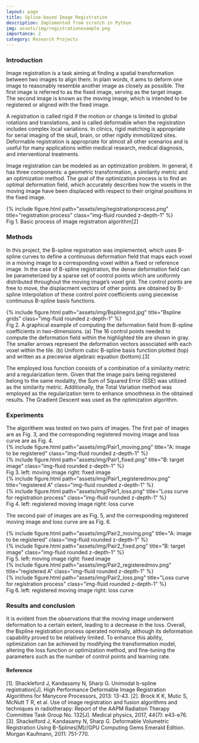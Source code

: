 ```yaml
---
layout: page
title: Spline-based Image Registration
description: Implemented from scratch in Python
img: assets/img/registrationexample.png
importance: 2
category: Research Projects
---
```


<h3 class="container-title"> Introduction </h3>
Image registration is a task aiming at finding a spatial transformation between two images to align them. In plain words, it aims to deform one image to reasonably resemble another image as closely as possible. The first image is referred to as the fixed image, serving as the target image. The second image is known as the moving image, which is intended to be registered or aligned with the fixed image. 

A registration is called rigid if the motion or change is limited to global rotations and translations, and is called deformable when the registration includes complex local variations. In clinics, rigid matching is appropriate for serial imaging of the skull, brain, or other rigidly immobilized sites. Deformable registration is appropriate for almost all other scenarios and is useful for many applications within medical research, medical diagnosis, and interventional treatments.

Image registration can be modeled as an optimization problem. In general, it has three components: a geometric transformation, a similarity metric and an optimization method. The goal of the optimization process is to find an optimal deformation field, which accurately describes how the voxels in the moving image have been displaced with respect to their original positions in the fixed image. 

<div class="row">
    <div class="col-sm-8 mt-3 mt-md-0">
        {% include figure.html path="assets/img/registrationprocess.png" title="registration process" class="img-fluid rounded z-depth-1" %}
    </div>
</div>
<div class="caption">
    Fig 1. Basic process of image registration algorithm[2]
</div>

<h3 class="container-title"> Methods </h3>

In this project, the B-spline registration was implemented, which uses B-spline curves to define a continuous deformation field that maps each voxel in a moving image to a corresponding voxel within a fixed or reference image. In the case of B-spline registration, the dense deformation field can be parameterized by a sparse set of control points which are uniformly distributed throughout the moving image’s voxel grid. The control points are free to move, the displacment vectors of other points are obtained by B-spline interpolation of these control point coefficients using piecewise continuous B-spline basis functions. 

<div class="row">
    <div class="col-sm-8 mt-3 mt-md-0">
        {% include figure.html path="assets/img/Bsplinegrid.jpg" title="Bspline grids" class="img-fluid rounded z-depth-1" %}
    </div>
</div>
<div class="caption">
    Fig 2.  A graphical example of computing the deformation field from B-spline coefficients in two-dimensions. (a) The 16 control points needed to compute the deformation field within the highlighted tile are shown in gray. The smaller arrows represent the deformation vectors associated with each voxel within the tile. (b) Uniform cubic B-spline basis function plotted (top) and written as a piecewise algebraic equation (bottom).[3]
</div>

The employed loss function consists of a combination of a similarity metric and a regularization term. Given that the image pairs being registered belong to the same modality, the Sum of Squared Error (SSE) was utilized as the similarity metric. Additionally, the Total Variation method was employed as the regularization term to enhance smoothness in the obtained results. The Gradient Descent was used as the optimization algorithm. 

<h3 class="container-title"> Experiments </h3>
The algorithem was tested on two pairs of images.
The first pair of images are as Fig. 3, and the corresponding registered moving image and loss curve are as Fig. 4. 

<div class="row">
    <div class="col-sm-4 mt-3 mt-md-0">
        {% include figure.html path="assets/img/Pair1_moving.png" title="A: image to be registered" class="img-fluid rounded z-depth-1" %}
    </div>
    <div class="col-sm-4 mt-3 mt-md-0">
        {% include figure.html path="assets/img/Pair1_fixed.png" title="B: target image" class="img-fluid rounded z-depth-1" %}
    </div>
</div>
<div class="caption">
    Fig 3. left: moving image    right: fixed image
</div>

<div class="row">
    <div class="col-sm-4 mt-3 mt-md-0">
        {% include figure.html path="assets/img/Pair1_registeredmov.png" title="registered A" class="img-fluid rounded z-depth-1" %}
    </div>
    <div class="col-sm-4 mt-3 mt-md-0">
        {% include figure.html path="assets/img/Pair1_loss.png" title="Loss curve for registration process" class="img-fluid rounded z-depth-1" %}
    </div>
</div>
<div class="caption">
    Fig 4. left: registered moving image     right: loss curve
</div>

The second pair of images are as Fig. 5, and the corresponding registered moving image and loss curve are as Fig. 6. 

<div class="row">
    <div class="col-sm-4 mt-3 mt-md-0">
        {% include figure.html path="assets/img/Pair2_moving.png" title="A: image to be registered" class="img-fluid rounded z-depth-1" %}
    </div>
    <div class="col-sm-4 mt-3 mt-md-0">
        {% include figure.html path="assets/img/Pair2_fixed.png" title="B: target image" class="img-fluid rounded z-depth-1" %}
    </div>
</div>
<div class="caption">
    Fig 5. left: moving image    right: fixed image
</div>


<div class="row">
    <div class="col-sm-4 mt-3 mt-md-0">
        {% include figure.html path="assets/img/Pair2_registeredmov.png" title="registered A" class="img-fluid rounded z-depth-1" %}
    </div>
    <div class="col-sm-4 mt-3 mt-md-0">
        {% include figure.html path="assets/img/Pair2_loss.png" title="Loss curve for registration process" class="img-fluid rounded z-depth-1" %}
    </div>
</div>
<div class="caption">
    Fig 6. left: registered moving image     right: loss curve
</div>


<h3 class="container-title"> Results and conclusion </h3>

It is evident from the observations that the moving image underwent deformation to a certain extent, leading to a decrease in the loss. Overall, the Bspline registration process operated normally, although its deformation capability proved to be relatively limited. To enhance this ability, optimization can be achieved by modifying the transformation model, altering the loss function or optimization method, and fine-tuning the parameters such as the number of control points and learning rate.




<h4 class="container-title"> Reference </h4>
[1]. Shackleford J, Kandasamy N, Sharp G. Unimodal b-spline registration[J]. High Performance Deformable Image Registration Algorithms for Manycore Processors, 2013: 13-43.
[2]. Brock K K, Mutic S, McNutt T R, et al. Use of image registration and fusion algorithms and techniques in radiotherapy: Report of the AAPM Radiation Therapy Committee Task Group No. 132[J]. Medical physics, 2017, 44(7): e43-e76.
[3]. Shackelford J, Kandasamy N, Sharp G. Deformable Volumetric Registration Using B-Splines[M]//GPU Computing Gems Emerald Edition. Morgan Kaufmann, 2011: 751-770.
